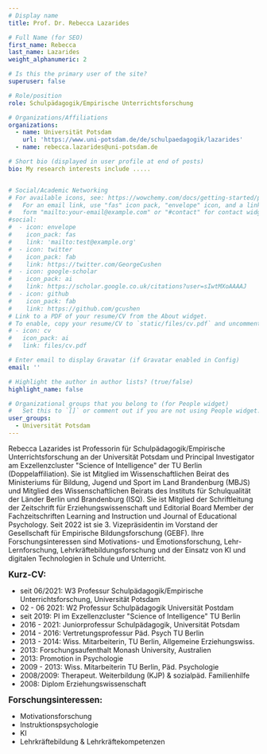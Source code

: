 ```yaml
---
# Display name
title: Prof. Dr. Rebecca Lazarides

# Full Name (for SEO)
first_name: Rebecca
last_name: Lazarides
weight_alphanumeric: 2

# Is this the primary user of the site?
superuser: false

# Role/position
role: Schulpädagogik/Empirische Unterrichtsforschung

# Organizations/Affiliations
organizations:
  - name: Universität Potsdam
    url: 'https://www.uni-potsdam.de/de/schulpaedagogik/lazarides'
  - name: rebecca.lazarides@uni-potsdam.de

# Short bio (displayed in user profile at end of posts)
bio: My research interests include .....


# Social/Academic Networking
# For available icons, see: https://wowchemy.com/docs/getting-started/page-builder/#icons
#   For an email link, use "fas" icon pack, "envelope" icon, and a link in the
#   form "mailto:your-email@example.com" or "#contact" for contact widget.
#social:
#  - icon: envelope
#    icon_pack: fas
#    link: 'mailto:test@example.org'
#  - icon: twitter
#    icon_pack: fab
#    link: https://twitter.com/GeorgeCushen
#  - icon: google-scholar
#    icon_pack: ai
#    link: https://scholar.google.co.uk/citations?user=sIwtMXoAAAAJ
#  - icon: github
#    icon_pack: fab
#    link: https://github.com/gcushen
# Link to a PDF of your resume/CV from the About widget.
# To enable, copy your resume/CV to `static/files/cv.pdf` and uncomment the lines below.
# - icon: cv
#   icon_pack: ai
#   link: files/cv.pdf

# Enter email to display Gravatar (if Gravatar enabled in Config)
email: ''

# Highlight the author in author lists? (true/false)
highlight_name: false

# Organizational groups that you belong to (for People widget)
#   Set this to `[]` or comment out if you are not using People widget.
user_groups:
  - Universität Potsdam
---
```


Rebecca Lazarides ist Professorin für Schulpädagogik/Empirische Unterrichtsforschung an der Universität Potsdam und Principal Investigator am Exzellenzcluster "Science of Intelligence" der TU Berlin (Doppelaffiliation). Sie ist Mitglied im Wissenschaftlichen Beirat des Ministeriums für Bildung, Jugend und Sport im Land Brandenburg (MBJS) und Mitglied des Wissenschaftlichen Beirats des Instituts für Schulqualität der Länder Berlin und Brandenburg (ISQ). Sie ist Mitglied der Schriftleitung der Zeitschrift für Erziehungswissenschaft und Editorial Board Member der Fachzeitschriften Learning and Instruction und Journal of Educational Psychology. Seit 2022 ist sie 3. Vizepräsidentin im Vorstand der Gesellschaft für Empirische Bildungsforschung (GEBF). Ihre Forschungsinteressen sind Motivations- und Emotionsforschung, Lehr-Lernforschung, Lehrkräftebildungsforschung und der Einsatz von KI und digitalen Technologien in Schule und Unterricht.<br>

<big>**Kurz-CV:**</big>
- seit 06/2021: W3 Professur Schulpädagogik/Empirische Unterrichtsforschung, Universität Potsdam
- 02 - 06 2021: W2 Professur Schulpädagogik Universität Postdam
- seit 2019: PI im Exzellenzcluster "Science of Intelligence" TU Berlin
- 2016 - 2021: Juniorprofessur Schulpädagogik, Universität Potsdam
- 2014 - 2016: Vertretungsprofessur Päd. Psych TU Berlin
- 2013 - 2014: Wiss. Mitarbeiterin, TU Berlin, Allgemeine Erziehungswiss.
- 2013: Forschungsaufenthalt Monash University, Australien
- 2013: Promotion in Psychologie
- 2009 - 2013: Wiss. Mitarbeiterin TU Berlin, Päd. Psychologie
- 2008/2009: Therapeut. Weiterbildung (KJP) & sozialpäd. Familienhilfe
- 2008: Diplom Erziehungswissenschaft

<big>**Forschungsinteressen:**</big>
- Motivationsforschung
- Instruktionspsychologie
- KI
- Lehrkräftebildung & Lehrkräftekompetenzen